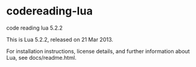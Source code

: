 # codereading-lua
code reading lua 5.2.2

This is Lua 5.2.2, released on 21 Mar 2013.

For installation instructions, license details, and
further information about Lua, see docs/readme.html.
